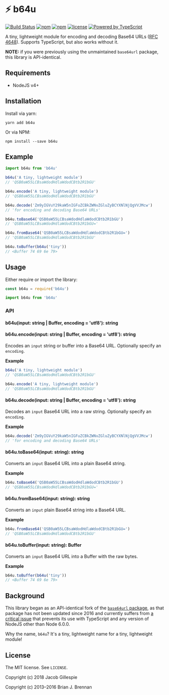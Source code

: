 # ⚡ b64u

[![Build Status](https://travis-ci.org/jacobwgillespie/b64u.svg?branch=master)](https://travis-ci.org/jacobwgillespie/b64u)
[![npm](https://img.shields.io/npm/v/b64u.svg)](https://www.npmjs.com/package/b64u)
[![npm](https://img.shields.io/npm/dm/b64u.svg)](https://www.npmjs.com/package/b64u)
[![license](https://img.shields.io/github/license/jacobwgillespie/b64u.svg)](https://github.com/jacobwgillespie/b64u/blob/master/LICENSE)
[![Powered by TypeScript](https://img.shields.io/badge/powered%20by-typescript-blue.svg)](https://www.typescriptlang.org/)

A tiny, lightweight module for encoding and decoding Base64 URLs ([RFC 4648](https://tools.ietf.org/html/rfc4648#section-5)). Supports TypeScript, but also works without it.

**NOTE:** if you were previously using the unmaintained `base64url` package, this library is API-identical.

## Requirements

* NodeJS v4+

## Installation

Install via yarn:

```
yarn add b64u
```

Or via NPM:

```
npm install --save b64u
```

## Example

```typescript
import b64u from 'b64u'

b64u('A tiny, lightweight module')
// 'QSB0aW55LCBsaWdodHdlaWdodCBtb2R1bGU'

b64u.encode('A tiny, lightweight module')
// 'QSB0aW55LCBsaWdodHdlaWdodCBtb2R1bGU'

b64u.decode('Zm9yIGVuY29kaW5nIGFuZCBkZWNvZGluZyBCYXNlNjQgVVJMcw')
// 'for encoding and decoding Base64 URLs'

b64u.toBase64('QSB0aW55LCBsaWdodHdlaWdodCBtb2R1bGU')
// 'QSB0aW55LCBsaWdodHdlaWdodCBtb2R1bGU='

b64u.fromBase64('QSB0aW55LCBsaWdodHdlaWdodCBtb2R1bGU=')
// 'QSB0aW55LCBsaWdodHdlaWdodCBtb2R1bGU'

b64u.toBuffer(b64u('tiny'))
// <Buffer 74 69 6e 79>
```

## Usage

Either require or import the library:

```javascript
const b64u = require('b64u')
```

```typescript
import b64u from 'b64u'
```

### API

#### b64u(input: string | Buffer, encoding = 'utf8'): string

#### b64u.encode(input: string | Buffer, encoding = 'utf8'): string

Encodes an `input` string or buffer into a Base64 URL. Optionally specify an `encoding`.

**Example**

```typescript
b64u('A tiny, lightweight module')
// 'QSB0aW55LCBsaWdodHdlaWdodCBtb2R1bGU'

b64u.encode('A tiny, lightweight module')
// 'QSB0aW55LCBsaWdodHdlaWdodCBtb2R1bGU'
```

#### b64u.decode(input: string | Buffer, encoding = 'utf8'): string

Decodes an `input` Base64 URL into a raw string. Optionally specify an `encoding`.

**Example**

```typescript
b64u.decode('Zm9yIGVuY29kaW5nIGFuZCBkZWNvZGluZyBCYXNlNjQgVVJMcw')
// 'for encoding and decoding Base64 URLs'
```

#### b64u.toBase64(input: string): string

Converts an `input` Base64 URL into a plain Base64 string.

**Example**

```typescript
b64u.toBase64('QSB0aW55LCBsaWdodHdlaWdodCBtb2R1bGU')
// 'QSB0aW55LCBsaWdodHdlaWdodCBtb2R1bGU='
```

#### b64u.fromBase64(input: string): string

Converts an `input` plain Base64 string into a Base64 URL.

**Example**

```typescript
b64u.fromBase64('QSB0aW55LCBsaWdodHdlaWdodCBtb2R1bGU=')
// 'QSB0aW55LCBsaWdodHdlaWdodCBtb2R1bGU'
```

#### b64u.toBuffer(input: string): Buffer

Converts an `input` Base64 URL into a Buffer with the raw bytes.

**Example**

```typescript
b64u.toBuffer(b64u('tiny'))
// <Buffer 74 69 6e 79>
```

## Background

This library began as an API-identical fork of the [`base64url` package](https://github.com/brianloveswords/base64url), as that package has not been updated since 2016 and currently suffers from [a critical issue](https://github.com/brianloveswords/base64url/issues/13) that prevents its use with TypeScript and any version of NodeJS other than Node 6.0.0.

Why the name, `b64u`? It's a tiny, lightweight name for a tiny, lightweight module!

## License

The MIT license. See `LICENSE`.

Copyright (c) 2018 Jacob Gillespie

Copyright (c) 2013–2016 Brian J. Brennan
